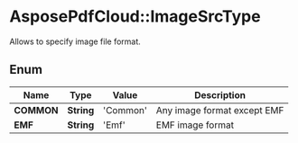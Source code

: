 ﻿# AsposePdfCloud::ImageSrcType
Allows to specify image file format.

## Enum
Name | Type | Value | Description
------------ | ------------- | ------------- | -------------
**COMMON** | **String** | 'Common' | Any image format except EMF
**EMF** | **String** | 'Emf' | EMF image format



